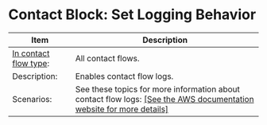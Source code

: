# Contact Block: Set Logging Behavior<a name="set-logging-behavior-flow"></a>


| Item | Description | 
| --- | --- | 
|  [In contact flow type](create-contact-flow.md#contact-flow-types):  | All contact flows\.  | 
|  Description:  | Enables contact flow logs\.  | 
|  Scenarios:  |  See these topics for more information about contact flow logs: [\[See the AWS documentation website for more details\]](http://docs.aws.amazon.com/connect/latest/adminguide/set-logging-behavior-flow.html)  | 